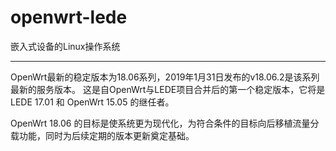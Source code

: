 # openwrt-lede
嵌入式设备的Linux操作系统

---

OpenWrt最新的稳定版本为18.06系列，2019年1月31日发布的v18.06.2是该系列最新的服务版本。
这是自OpenWrt与LEDE项目合并后的第一个稳定版本，它将是 LEDE 17.01 和 OpenWrt 15.05 的继任者。

OpenWrt 18.06 的目标是使系统更为现代化，为符合条件的目标向后移植流量分载功能，同时为后续定期的版本更新奠定基础。


